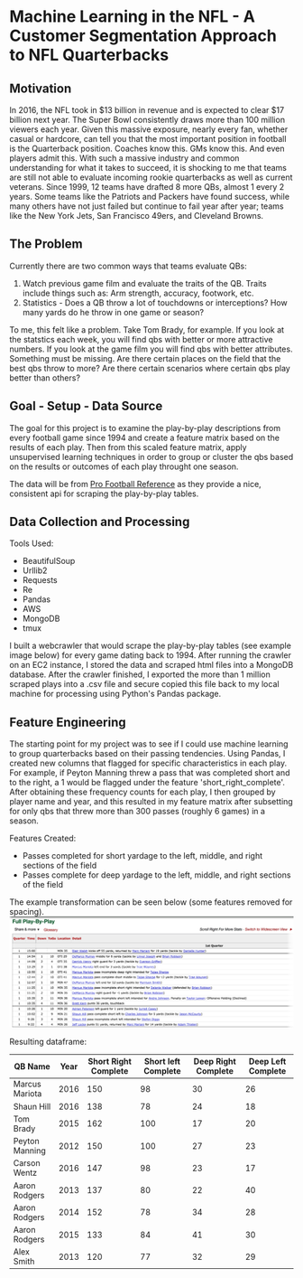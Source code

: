 # Machine Learning in the NFL - A Customer Segmentation Approach to NFL Quarterbacks

## Motivation
In 2016, the NFL took in $13 billion in revenue and is expected to clear $17 billion next year. The Super Bowl consistently draws more than 100 million viewers each year. Given this massive exposure, nearly every fan, whether casual or hardcore, can tell you that the most important position in football is the Quarterback position. Coaches know this. GMs know this. And even players admit this. With such a massive industry and common understanding for what it takes to succeed, it is shocking to me that teams are still not able to evaluate incoming rookie quarterbacks as well as current veterans. Since 1999, 12 teams have drafted 8 more QBs, almost 1 every 2 years. Some teams like the Patriots and Packers have found success, while many others have not just failed but continue to fail year after year; teams like the New York Jets, San Francisco 49ers, and Cleveland Browns.
 
 ## The Problem
 Currently there are two common ways that teams evaluate QBs:
 1. Watch previous game film and evaluate the traits of the QB. Traits include things such as: Arm strength, accuracy, footwork, etc.
 1. Statistics - Does a QB throw a lot of touchdowns or interceptions? How many yards do he throw in one game or season?
     
 To me, this felt like a problem. Take Tom Brady, for example. If you look at the statstics each week, you will find qbs with better or more attractive numbers. If you look at the game film you will find qbs with better attributes. Something must be missing. Are there certain places on the field that the best qbs throw to more? Are there certain scenarios where certain qbs play better than others?
 
 ## Goal - Setup - Data Source
 The goal for this project is to examine the play-by-play descriptions from every football game since 1994 and create a feature matrix based on the results of each play. Then from this scaled feature matrix, apply unsupervised learning techniques in order to group or cluster the qbs based on the results or outcomes of each play throught one season. 
 
 The data will be from [Pro Football Reference](http://http://www.pro-football-reference.com/) as they provide a nice, consistent api for scraping the play-by-play tables.
 
 ## Data Collection and Processing
 Tools Used:
* BeautifulSoup
* Urllib2
* Requests
* Re 
* Pandas
* AWS
* MongoDB
* tmux

I built a webcrawler that would scrape the play-by-play tables (see example image below) for every game dating back to 1994. After running the crawler on an EC2 instance, I stored the data and scraped html files into a MongoDB database. After the crawler finished, I exported the more than 1 million scraped plays into a .csv file and secure copied this file back to my local machine for processing using Python's Pandas package.

## Feature Engineering
The starting point for my project was to see if I could use machine learning to group quarterbacks based on their passing tendencies. Using Pandas, I created new columns that flagged for specific characteristics in each play. For example, if Peyton Manning threw a pass that was completed short and to the right, a 1 would be flagged under the feature 'short_right_complete'. After obtaining these frequency counts for each play, I then grouped by player name and year, and this resulted in my feature matrix after subsetting for only qbs that threw more than 300 passes (roughly 6 games) in a season. 

Features Created:
* Passes completed for short yardage to the left, middle, and right sections of the field
* Passes complete for deep yardage to the left, middle, and right sections of the field

The example transformation can be seen below (some features removed for spacing).
![pbp](https://github.com/BradenJones5/galvanize_capstone/blob/master/pbp_snapshot.jpeg)

Resulting dataframe:

| QB Name | Year | Short Right Complete | Short left Complete | Deep Right Complete | Deep Left Complete |
| ------- | ---- | -------------------- | ------------------- | ------------------- | ------------------ |
| Marcus Mariota | 2016 | 150 | 98 | 30 | 26 |
| Shaun Hill | 2016 | 138 | 78 | 24 | 18 |
| Tom Brady | 2015 | 162 | 100 | 17 | 20 |
| Peyton Manning | 2012 | 150 | 100 | 27 | 23 |
| Carson Wentz | 2016 | 147 | 98 | 23 | 17 |
| Aaron Rodgers | 2013 | 137 | 80 | 22 | 40 |
| Aaron Rodgers | 2014 | 152 | 78 | 34 | 28 |
| Aaron Rodgers | 2015 | 133 | 84 | 41 | 30 |
| Alex Smith | 2013 | 120 | 77 | 32 | 29 |
